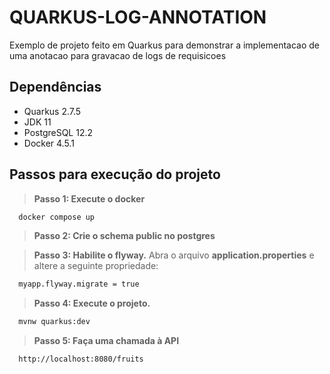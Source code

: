 # QUARKUS-LOG-ANNOTATION

Exemplo de projeto feito em Quarkus para demonstrar a implementacao de uma anotacao para gravacao de logs de requisicoes

## Dependências
- Quarkus 2.7.5
- JDK 11
- PostgreSQL 12.2
- Docker 4.5.1

## Passos para execução do projeto

> **Passo 1: Execute o docker**
```bash
  docker compose up
```

> **Passo 2: Crie o schema public no postgres**

> **Passo 3: Habilite o flyway.** 
Abra o arquivo **application.properties** e altere a seguinte propriedade:
```bash
  myapp.flyway.migrate = true
```

> **Passo 4: Execute o projeto.** 
```bash
  mvnw quarkus:dev
```

> **Passo 5: Faça uma chamada à API**
```bash
  http://localhost:8080/fruits
```